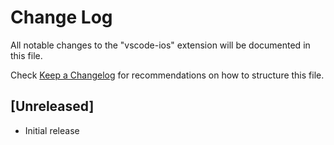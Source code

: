 # Change Log

All notable changes to the "vscode-ios" extension will be documented in this file.

Check [Keep a Changelog](http://keepachangelog.com/) for recommendations on how to structure this file.

## [Unreleased]

- Initial release